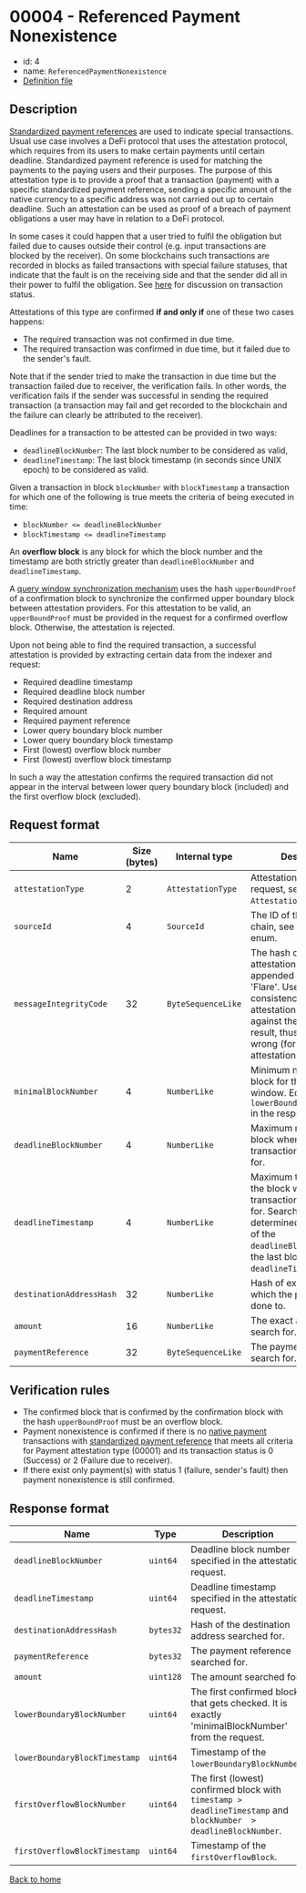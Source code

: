 # 00004 - Referenced Payment Nonexistence

- id: 4
- name: `ReferencedPaymentNonexistence`
- [Definition file](https://github.com/flare-foundation/attestation-client/blob/main/lib/verification/attestation-types/t-00004-referenced-payment-nonexistence.ts)

## Description

[Standardized payment references](https://github.com/flare-foundation/multi-chain-client/blob/main/docs/definitions/payment-reference.md) are used to indicate special transactions. Usual use case involves a DeFi protocol that uses the attestation protocol, which requires from its users to make certain payments until certain deadline. Standardized payment reference is used for matching the payments to the paying users and their purposes. The purpose of this attestation type is to provide a proof that a transaction (payment) with a specific standardized payment reference, sending a specific amount of the native currency to a specific address was not carried out up to certain deadline. Such an attestation can be used as proof of a breach of payment obligations a user may have in relation to a DeFi protocol.

In some cases it could happen that a user tried to fulfil the obligation but failed due to causes outside their control (e.g. input transactions are blocked by the receiver). On some blockchains such transactions are recorded in blocks as failed transactions with special failure statuses, that indicate that the fault is on the receiving side and that the sender did all in their power to fulfil the obligation. See [here](https://github.com/flare-foundation/multi-chain-client/blob/main/docs/definitions/transaction-status.md) for discussion on transaction status.

Attestations of this type are confirmed **if and only if** one of these two cases happens:

- The required transaction was not confirmed in due time.
- The required transaction was confirmed in due time, but it failed due to the sender's fault.

Note that if the sender tried to make the transaction in due time but the transaction failed due to receiver, the verification fails. In other words, the verification fails if the sender was successful in sending the required transaction (a transaction may fail and get recorded to the blockchain and the failure can clearly be attributed to the receiver).

Deadlines for a transaction to be attested can be provided in two ways:

- `deadlineBlockNumber`: The last block number to be considered as valid,
- `deadlineTimestamp`: The last block timestamp (in seconds since UNIX epoch) to be considered as valid.

Given a transaction in block `blockNumber` with `blockTimestamp` a transaction for which one of the following is true meets the criteria of being executed in time:

- `blockNumber <= deadlineBlockNumber`
- `blockTimestamp <= deadlineTimestamp`

An **overflow block** is any block for which the block number and the timestamp are both strictly greater than `deadlineBlockNumber` and `deadlineTimestamp`.

A [query window synchronization mechanism](https://github.com/flare-foundation/attestation-client/tree/main/docs/indexing/synchronized-query-window.md) uses the hash `upperBoundProof` of a confirmation block to synchronize the confirmed upper boundary block between attestation providers. For this attestation to be valid, an `upperBoundProof` must be provided in the request for a confirmed overflow block. Otherwise, the attestation is rejected.

Upon not being able to find the required transaction, a successful attestation is provided by extracting certain data from the indexer and request:

- Required deadline timestamp
- Required deadline block number
- Required destination address
- Required amount
- Required payment reference
- Lower query boundary block number
- Lower query boundary block timestamp
- First (lowest) overflow block number
- First (lowest) overflow block timestamp

In such a way the attestation confirms the required transaction did not appear in the interval between lower query boundary block (included) and the first overflow block (excluded).

## Request format

| Name                     | Size (bytes) | Internal type      | Description                                                                  |
| ------------------------ | ------------ | ------------------ | ---------------------------------------------------------------------------- |
| `attestationType`        | 2            | `AttestationType`  | Attestation type id for this request, see `AttestationType` enum.            |
| `sourceId`               | 4            | `SourceId`         | The ID of the underlying chain, see `SourceId` enum.                         |
| `messageIntegrityCode`   | 32           | `ByteSequenceLike` | The hash of the expected attestation response appended by string 'Flare'. Used to verify consistency of the attestation response against the anticipated result, thus preventing wrong (forms of) attestations. |
| `minimalBlockNumber`     | 4            | `NumberLike`       | Minimum number of the block for the query window. Equal to `lowerBoundaryBlockNumber` in the response.           |
| `deadlineBlockNumber`    | 4            | `NumberLike`       | Maximum number of the block where the transaction is searched for.           |
| `deadlineTimestamp`      | 4            | `NumberLike`       | Maximum timestamp of the block where the transaction is searched for. Search range is determined by the bigger of the `deadlineBlockNumber` and the last block with `deadlineTimestamp`. |
| `destinationAddressHash` | 32           | `NumberLike`       | Hash of exact address to which the payment was done to.                      |
| `amount`                 | 16           | `NumberLike`       | The exact amount to search for.                                              |
| `paymentReference`       | 32           | `ByteSequenceLike` | The payment reference to search for.                                         |


## Verification rules

- The confirmed block that is confirmed by the confirmation block with the hash `upperBoundProof` must be an overflow block.
- Payment nonexistence is confirmed if there is no [native payment](https://github.com/flare-foundation/multi-chain-client/blob/main/docs/definitions/native-payment.md) transactions with [standardized payment reference](https://github.com/flare-foundation/multi-chain-client/blob/main/docs/definitions/payment-reference.md) that meets all criteria for Payment attestation type (00001) and its transaction status is 0 (Success) or 2 (Failure due to receiver).
- If there exist only payment(s) with status 1 (failure, sender's fault) then payment nonexistence is still confirmed.

## Response format

| Name                          | Type      | Description                                                                                           |
| ----------------------------- | --------- | ----------------------------------------------------------------------------------------------------- |
| `deadlineBlockNumber`         | `uint64`  | Deadline block number specified in the attestation request.                                           |
| `deadlineTimestamp`           | `uint64`  | Deadline timestamp specified in the attestation request.                                              |
| `destinationAddressHash`      | `bytes32` | Hash of the destination address searched for.                                                         |
| `paymentReference`            | `bytes32` | The payment reference searched for.                                                                   |
| `amount`                      | `uint128` | The amount searched for.                                                                              |
| `lowerBoundaryBlockNumber`    | `uint64`  | The first confirmed block that gets checked. It is exactly 'minimalBlockNumber' from the request.     |
| `lowerBoundaryBlockTimestamp` | `uint64`  | Timestamp of the `lowerBoundaryBlockNumber`.                                                          |
| `firstOverflowBlockNumber`    | `uint64`  | The first (lowest) confirmed block with `timestamp > deadlineTimestamp` and `blockNumber  > deadlineBlockNumber`. |
| `firstOverflowBlockTimestamp` | `uint64`  | Timestamp of the `firstOverflowBlock`.                                                                |

[Back to home](../README.md)
